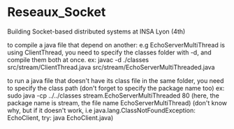 # Reseaux_Socket
Building Socket-based distributed systems at INSA Lyon (4th)

to compile a java file that depend on another: e.g EchoServerMultiThread is using ClientThread, you need to specify the classes folder with -d, and compile them both at once. 
ex:  javac  -d ./classes src/stream/ClientThread.java src/stream/EchoServerMultiThreaded.java 

to run a java file that doesn't have its class file in the same folder, you need to specify the class path (don't forget to specify the package name too)
ex: sudo java -cp ../../classes stream.EchoServerMultiThreaded 80
(here, the package name is stream, the file name EchoServerMultiThread)
(don't know why, but if it doesn't work, i.e java.lang.ClassNotFoundException: EchoClient, try:  java EchoClient.java)